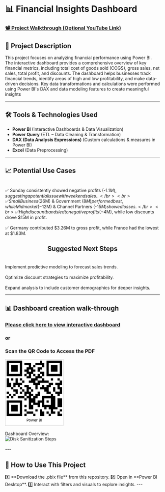 <h1>📊  Financial Insights Dashboard</h1> 

### [📽️ Project Walkthrough (Optional YouTube Link)](https://your-youtube-link.com)  

<h2>📌 Project Description</h2>  

This project focuses on analyzing financial performance using Power BI. The interactive dashboard provides a comprehensive overview of key financial metrics, including total cost of goods sold (COGS), gross sales, net sales, total profit, and discounts. The dashboard helps businesses track financial trends, identify areas of high and low profitability, and make data-driven decisions.
Key data transformations and calculations were performed using Power BI's DAX and data modeling features to create meaningful insights

---

<h2>🛠️ Tools & Technologies Used</h2> 

- **Power BI** (Interactive Dashboards & Data Visualization)  
- **Power Query** (ETL – Data Cleaning & Transformation)  
- **DAX (Data Analysis Expressions)** (Custom calculations & measures in Power BI)  
- **Excel** (Data Preprocessing)  



---

<h2>📈 Potential Use Cases</h2>  

<br>✅ Sunday consistently showed negative profits (-$1.1M), suggesting a potential issue with weekend sales..</br>
<br>✅ Small Business ($26M) & Government ($8M) performed best, while Midmarket (-$12M) & Channel Partners (-$15M) showed losses.</br>
<br>✅ High discount bands led to negative profits (-$4M), while low discounts drove $15M in profit.</br>
<br>✅ Germany contributed $3.26M to gross profit, while France had the lowest at $1.83M.</br>


 <h2> <p align="center">Suggested Next Steps<br/></h2>
<br>Implement predictive modeling to forecast sales trends.<br/>
<br>Optimize discount strategies to maximize profitability.<br/>
<br>Expand analysis to include customer demographics for deeper insights.

---


<h2>📊 Dashboard creation walk-through</h2>  

### [Please click here to view interactive dashboard](https://app.powerbi.com/view?r=eyJrIjoiZGM3YTgyZmItMzk5Ni00N2QxLWE3ZmUtNjI4ODMxNWVjMWEzIiwidCI6IjgwZGY3ODU4LWVlMGQtNDljOS04YTE4LWU4ODU0M2QyNzE4YiJ9)
### or 
### Scan the QR Code to Access the PDF
![QR Code for PDF](https://github.com/vanniee/Financial-Dashboard/blob/main/Financial%20Dashboard%20QRCode.jpg)

<!-- !
<p align="center">
📌 **💻 View Interactive Report** <br/>
Scan to View the Project  
![QR Code](github_qr.png) 

<img src="Hr_Dashboard.pdf" height="80%" width="80%" alt="Power BI Dashboard"/> 
</p>  --!>


Dashboard Overview: <br/>
<img src="https://i.imgur.com/E831q7p.png" height="80%" width="80%" alt="Disk Sanitization Steps"/>
<br />  
<br />





---


<h2>🚀 How to Use This Project</h2>  
1️⃣ **Download the .pbix file** from this repository.  
2️⃣ Open in **Power BI Desktop**.  
3️⃣ Interact with filters and visuals to explore insights.  

---


<!--
 ```diff
- text in red
+ text in green
! text in orange
# text in gray
@@ text in purple (and bold)@@
```
--!>
